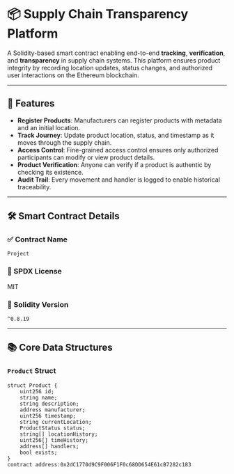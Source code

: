 # 📦 Supply Chain Transparency Platform

A Solidity-based smart contract enabling end-to-end **tracking**, **verification**, and **transparency** in supply chain systems. This platform ensures product integrity by recording location updates, status changes, and authorized user interactions on the Ethereum blockchain.

---

## 🚀 Features

- **Register Products**: Manufacturers can register products with metadata and an initial location.
- **Track Journey**: Update product location, status, and timestamp as it moves through the supply chain.
- **Access Control**: Fine-grained access control ensures only authorized participants can modify or view product details.
- **Product Verification**: Anyone can verify if a product is authentic by checking its existence.
- **Audit Trail**: Every movement and handler is logged to enable historical traceability.

---

## 🛠️ Smart Contract Details

### ✅ Contract Name
`Project`

### 📄 SPDX License
MIT

### 🧱 Solidity Version
`^0.8.19`

---

## 📚 Core Data Structures

### `Product` Struct

```solidity
struct Product {
    uint256 id;
    string name;
    string description;
    address manufacturer;
    uint256 timestamp;
    string currentLocation;
    ProductStatus status;
    string[] locationHistory;
    uint256[] timeHistory;
    address[] handlers;
    bool exists;
}
contract address:0x2dC1770d9C9F006F1F0c68DD654E61cB7282c183
